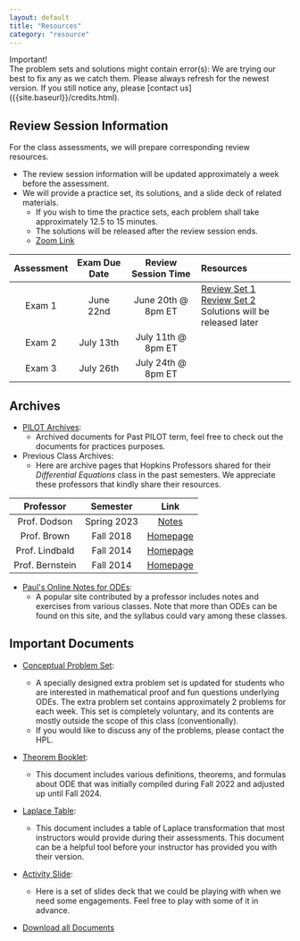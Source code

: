 ```yaml
---
layout: default
title: "Resources"
category: "resource"
---
```


<div class='admonition info'>
  <div class='title'>Important!</div>
  <div class='content' markdown='1'>
The problem sets and solutions might contain error(s): We are trying our best to fix any as we catch them. Please always refresh for the newest version. If you still notice any, please [contact us]({{site.baseurl}}/credits.html).
  </div>
</div>

## Review Session Information

For the class assessments, we will prepare corresponding review resources.
- The review session information will be updated approximately a week before the assessment.
- We will provide a practice set, its solutions, and a slide deck of related materials.
    - If you wish to time the practice sets, each problem shall take approximately 12.5 to 15 minutes.
    - The solutions will be released after the review session ends.
    - [Zoom Link](https://JHUBlueJays.zoom.us/j/99066729843?pwd=Ce6x2Et4rITMhhA0kowBHj77ehBvTg.1)

| Assessment | Exam Due Date | Review Session Time | Resources |
|:----------:|:---------:|:-------------------:|:----------|
| Exam 1 | June 22nd | June 20th @ 8pm ET | [Review Set 1](/PSets/Exam_1-PS1.pdf) [Review Set 2](/PSets/Exam_1-PS2.pdf) <br> Solutions will be released later |
| Exam 2 | July 13th | July 11th @ 8pm ET |  |
| Exam 3 | July 26th | July 24th @ 8pm ET |  |


## Archives

- [PILOT Archives](https://jhu-ode-pilot.github.io):
    - Archived documents for Past PILOT term, feel free to check out the documents for practices purposes.
- Previous Class Archives:
    - Here are archive pages that Hopkins Professors shared for their *Differential Equations* class in the past semesters. We appreciate these professors that kindly share their resources.

| Professor | Semester | Link |
|:---------:|:--------:|:----:|
| Prof. Dodson | Spring 2023 | [Notes](https://math.jhu.edu/~dodson/Math302_ODE-LectureNotes.pdf)|
| Prof. Brown | Fall 2018 | [Homepage](https://math.jhu.edu/~brown/courses/f18/Syllabus302.html)|
| Prof. Lindbald | Fall 2014| [Homepage](https://math.jhu.edu/~lindblad/302/302.html)|
| Prof. Bernstein | Fall 2014| [Homepage](https://math.jhu.edu/~bernstein/math306/index.html)|


- [Paul's Online Notes for ODEs](https://tutorial.math.lamar.edu/Classes/DE/DE.aspx):
    - A popular site contributed by a professor includes notes and exercises from various classes. Note that more than ODEs can be found on this site, and the syllabus could vary among these classes.

## Important Documents

- [Conceptual Problem Set]({{site.baseurl}}/resources/Conceptual-Problem-Set.pdf):
    - A specially designed extra problem set is updated for students who are interested in mathematical proof and fun questions underlying ODEs. The extra problem set contains approximately 2 problems for each week. This set is completely voluntary, and its contents are mostly outside the scope of this class (conventionally).
    - If you would like to discuss any of the problems, please contact the HPL.
- [Theorem Booklet]({{site.baseurl}}/resources/ODEs_Thms.pdf):
    - This document includes various definitions, theorems, and formulas about ODE that was initially compiled during Fall 2022 and adjusted up until Fall 2024.
- [Laplace Table]({{site.baseurl}}/resources/Laplace_table.pdf):
    - This document includes a table of Laplace transformation that most instructors would provide during their assessments. This document can be a helpful tool before your instructor has provided you with their version.
- [Activity Slide]({{site.baseurl}}/resources/Activities.pdf):
    - Here is a set of slides deck that we could be playing with when we need some engagements. Feel free to play with some of it in advance.

- [Download all Documents]({{site.baseurl}}/resources.zip)
